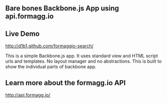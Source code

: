 ## Bare bones Backbone.js App using api.formagg.io

## Live Demo
<http://d1b1.github.com/formaggio-search/>

This is a simple Backbone.js app. It uses standard
view and HTML script urls and templates. No layout manager
and no abstractions. This is built to show the
individual parts of backbone app.

## Learn more about the formagg.io API
<http://api.formagg.io/>
